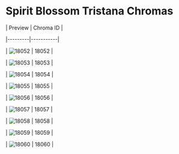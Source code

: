 # Spirit Blossom Tristana Chromas


| Preview | Chroma ID |

|---------|-----------|

| ![18052](https://raw.communitydragon.org/latest/plugins/rcp-be-lol-game-data/global/default/v1/champion-chroma-images/18/18052.png) | 18052 |

| ![18053](https://raw.communitydragon.org/latest/plugins/rcp-be-lol-game-data/global/default/v1/champion-chroma-images/18/18053.png) | 18053 |

| ![18054](https://raw.communitydragon.org/latest/plugins/rcp-be-lol-game-data/global/default/v1/champion-chroma-images/18/18054.png) | 18054 |

| ![18055](https://raw.communitydragon.org/latest/plugins/rcp-be-lol-game-data/global/default/v1/champion-chroma-images/18/18055.png) | 18055 |

| ![18056](https://raw.communitydragon.org/latest/plugins/rcp-be-lol-game-data/global/default/v1/champion-chroma-images/18/18056.png) | 18056 |

| ![18057](https://raw.communitydragon.org/latest/plugins/rcp-be-lol-game-data/global/default/v1/champion-chroma-images/18/18057.png) | 18057 |

| ![18058](https://raw.communitydragon.org/latest/plugins/rcp-be-lol-game-data/global/default/v1/champion-chroma-images/18/18058.png) | 18058 |

| ![18059](https://raw.communitydragon.org/latest/plugins/rcp-be-lol-game-data/global/default/v1/champion-chroma-images/18/18059.png) | 18059 |

| ![18060](https://raw.communitydragon.org/latest/plugins/rcp-be-lol-game-data/global/default/v1/champion-chroma-images/18/18060.png) | 18060 |